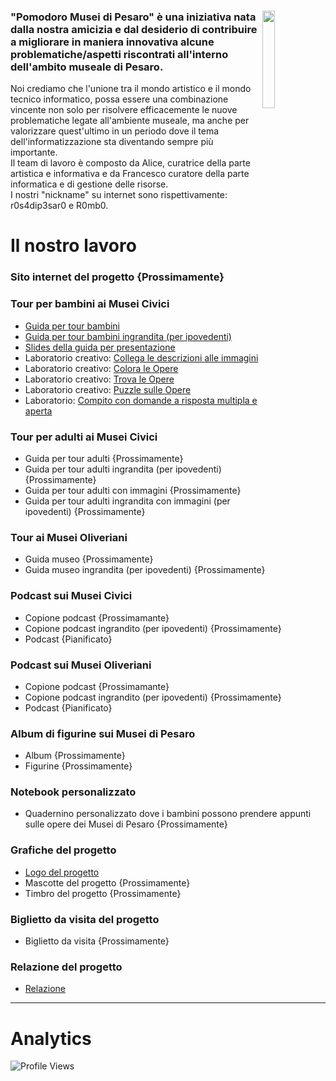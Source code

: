 <div>
 <img align="right"  width="20%"  height="20%" src="https://avatars.githubusercontent.com/u/136621125?s=200&v=4">
 <h3>
  "Pomodoro Musei di Pesaro" è una iniziativa nata dalla nostra amicizia e dal desiderio di contribuire a migliorare in maniera innovativa alcune problematiche/aspetti riscontrati all'interno              dell'ambito  museale di Pesaro.<br>
 </h3>
 Noi crediamo che l'unione tra il mondo artistico e il mondo tecnico informatico, possa essere una combinazione vincente non solo per risolvere efficacemente le nuove problematiche legate all'ambiente    museale, ma anche per valorizzare quest'ultimo in un periodo dove il tema dell'informatizzazione sta diventando sempre più importante.<br>
 Il team di lavoro è composto da Alice, curatrice della parte artistica e informativa e da Francesco curatore della parte informatica e di gestione delle risorse.<br> 
 I nostri "nickname" su internet sono rispettivamente: r0s4dip3sar0 e R0mb0. 
</div>

# Il nostro lavoro

### Sito internet del progetto {Prossimamente}

### Tour per bambini ai Musei Civici
 - [Guida per tour bambini](https://github.com/Pomodoro-Musei-di-Pesaro/Guida-per-Tour-Bambini-Musei-Civici/releases/download/0.2/Guida_per_Tour_Bambini_Musei_Civici.pdf)
 - [Guida per tour bambini ingrandita (per ipovedenti)](https://github.com/Pomodoro-Musei-di-Pesaro/Guida-per-Tour-Bambini-Musei-Civici/releases/download/0.2/Guida_per_Tour_Bambini_Musei_Civici-Ingrandita.pdf)
 - [Slides della guida per presentazione](https://github.com/Pomodoro-Musei-di-Pesaro/Guida-per-Tour-Bambini-Musei-Civici/releases/download/0.2/Slides-Guida_per_Tour_Bambini_Musei_Civici.pdf)
 - Laboratorio creativo: [Collega le descrizioni alle immagini](https://github.com/Pomodoro-Musei-di-Pesaro/Guida-per-Tour-Bambini-Musei-Civici/releases/download/0.2/Laboratorio_Creativo-Collega_le_Descrizioni_alle_Immagini.pdf)
 - Laboratorio creativo: [Colora le Opere](https://github.com/Pomodoro-Musei-di-Pesaro/Guida-per-Tour-Bambini-Musei-Civici/releases/download/0.2/Laboratorio_Creativo-Colora_le_Opere.pdf)
 - Laboratorio creativo: [Trova le Opere](https://github.com/Pomodoro-Musei-di-Pesaro/Guida-per-Tour-Bambini-Musei-Civici/releases/download/0.2/Laboratorio_Creativo-Trova_le_Opere.pdf)
 - Laboratorio creativo: [Puzzle sulle Opere](https://github.com/Pomodoro-Musei-di-Pesaro/Guida-per-Tour-Bambini-Musei-Civici/releases/download/0.2/Laboratorio_Creativo-Puzzle_sulle_Opere.pdf)
 - Laboratorio: [Compito con domande a risposta multipla e aperta](https://github.com/Pomodoro-Musei-di-Pesaro/Guida-per-Tour-Bambini-Musei-Civici/releases/download/0.2/Laboratorio-Test.pdf)

### Tour per adulti ai Musei Civici
  - Guida per tour adulti {Prossimamente}
  - Guida per tour adulti ingrandita (per ipovedenti) {Prossimamente}
  - Guida per tour adulti con immagini {Prossimamente}
  - Guida per tour adulti ingrandita con immagini (per ipovedenti) {Prossimamente}

### Tour ai Musei Oliveriani
  - Guida museo {Prossimamente}
  - Guida museo ingrandita (per ipovedenti) {Prossimamente}

### Podcast sui Musei Civici
  - Copione podcast {Prossimamante}
  - Copione podcast ingrandito (per ipovedenti) {Prossimamente}
  - Podcast {Pianificato}

### Podcast sui Musei Oliveriani
  - Copione podcast {Prossimamante}
  - Copione podcast ingrandito (per ipovedenti) {Prossimamente}
  - Podcast {Pianificato}

### Album di figurine sui Musei di Pesaro
  - Album {Prossimamente}
  - Figurine {Prossimamente}

### Notebook personalizzato
 - Quadernino personalizzato dove i bambini possono prendere appunti sulle opere dei Musei di Pesaro {Prossimamente}

### Grafiche del progetto
  - [Logo del progetto](https://github.com/Pomodoro-Musei-di-Pesaro/Pomodoro-Musei-di-Pesaro-Artworks/blob/main/Pomodoro_Logo/Pomodoro_Logo.png?raw=true)
  - Mascotte del progetto {Prossimamente}
  - Timbro del progetto {Prossimamente}

### Biglietto da visita del progetto
 - Biglietto da visita {Prossimamente}

### Relazione del progetto
 - [Relazione](https://github.com/Pomodoro-Musei-di-Pesaro/Pomodoro-Musei-di-Pesaro-Report/releases/download/v1.0/Relazione-Pomodoro_Musei_di_Pesaro.pdf)

---

# Analytics
![Profile Views](https://komarev.com/ghpvc/?username=Pomodoro-Musei-di-Pesaro)
